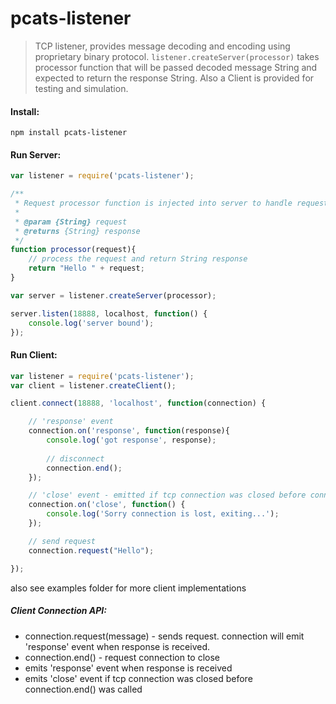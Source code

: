 pcats-listener
=================
> TCP listener, provides message decoding and encoding using proprietary binary protocol. ```listener.createServer(processor)``` takes processor function that will be passed decoded message String and expected to return the response String.
Also a Client is provided for testing and simulation.

#### Install: 
```
npm install pcats-listener
```

#### Run Server:
```js
var listener = require('pcats-listener');

/**
 * Request processor function is injected into server to handle requests.
 *
 * @param {String} request
 * @returns {String} response
 */
function processor(request){
    // process the request and return String response
    return "Hello " + request;
}

var server = listener.createServer(processor);

server.listen(18888, localhost, function() {
    console.log('server bound');
});
```

#### Run Client:
```js
var listener = require('pcats-listener');
var client = listener.createClient();

client.connect(18888, 'localhost', function(connection) {

    // 'response' event
    connection.on('response', function(response){
        console.log('got response', response);
        
        // disconnect
        connection.end();
    });

    // 'close' event - emitted if tcp connection was closed before connection.end() was called
    connection.on('close', function() {
        console.log('Sorry connection is lost, exiting...');
    });

    // send request
    connection.request("Hello");

});

```
also see examples folder for more client implementations

##### Client Connection API:
- connection.request(message) - sends request. connection will emit 'response' event when response is received.
- connection.end() - request connection to close
- emits 'response' event when response is received
- emits 'close' event if tcp connection was closed before connection.end() was called


